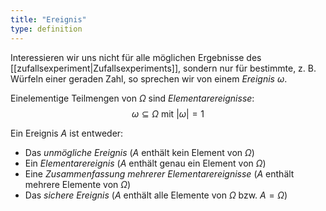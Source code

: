 ```yaml
---
title: "Ereignis"
type: definition
---
```


Interessieren wir uns nicht für alle möglichen Ergebnisse des [[zufallsexperiment|Zufallsexperiments]], sondern nur für bestimmte, z. B. Würfeln einer geraden Zahl, so sprechen wir von einem *Ereignis* $\omega$.

Einelementige Teilmengen von $\Omega$ sind *Elementarereignisse*:
$$
	\omega \subseteq \Omega \ \text{mit} \ |\omega| = 1
$$

Ein Ereignis $A$ ist entweder:
- Das *unmögliche Ereignis* ($A$ enthält kein Element von $\Omega$)
- Ein *Elementarereignis* ($A$ enthält genau ein Element von $\Omega$)
- Eine *Zusammenfassung mehrerer Elementarereignisse* ($A$ enthält mehrere Elemente von $\Omega$)
- Das *sichere Ereignis* ($A$ enthält alle Elemente von $\Omega$ bzw. $A = \Omega$)